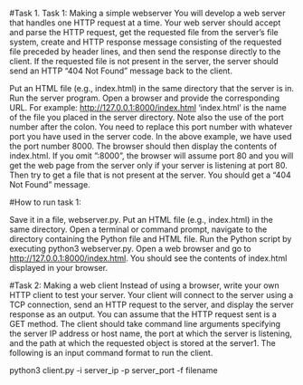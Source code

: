 #Task 1. 
Task 1: Making a simple webserver
You will develop a web server that handles one HTTP request at a time. Your web server should accept and parse the HTTP request, get the requested file from the server’s file system, create and HTTP response message consisting of the requested file preceded by header lines, and then send the
response directly to the client. If the requested file is not present in the server, the server should send an HTTP “404 Not Found” message back to the client. 


Put an HTML file (e.g., index.html) in the same directory that the server is in. Run the server program. Open a browser and provide the corresponding URL. For example: http://127.0.0.1:8000/index.html
‘index.html’ is the name of the file you placed in the server directory. Note also the use of the port number after the colon. You need to replace this port number with whatever port you have used in
the server code. In the above example, we have used the port number 8000. The browser should then display the contents of index.html. If you omit ”:8000”, the browser will assume port 80 and you will
get the web page from the server only if your server is listening at port 80. Then try to get a file that is not present at the server. You should get a “404 Not Found” message.

#How to run task 1:

Save it in a file, webserver.py.
Put an HTML file (e.g., index.html) in the same directory.
Open a terminal or command prompt, navigate to the directory containing the Python file and HTML file.
Run the Python script by executing python3 webserver.py.
Open a web browser and go to http://127.0.0.1:8000/index.html. 
You should see the contents of index.html displayed in your browser.


#Task 2: Making a web client
Instead of using a browser, write your own HTTP client to test your server. Your client will connect to the server using a TCP connection, send an HTTP request to the server, and display the server
response as an output. You can assume that the HTTP request sent is a GET method. The client should take command line arguments specifying the server IP address or host name, the port at which
the server is listening, and the path at which the requested object is stored at the server1. The following is an input command format to run the client.


python3 client.py -i server\_ip -p server\_port -f filename
